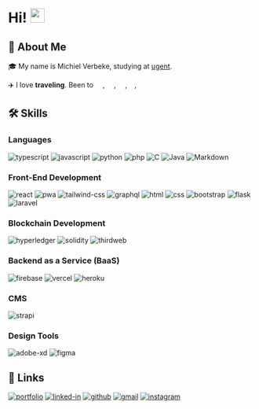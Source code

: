 # Hi! <img src="https://media.giphy.com/media/hvRJCLFzcasrR4ia7z/giphy.gif" width="29px" height="29px">

## 🚀 About Me

🎓 My name is Michiel Verbeke, studying at [ugent](https://studiekiezer.ugent.be/2023/schakelprogramma-tot-master-of-science-in-de-industriele-wetenschappen-informatica). 

✈️ I love **traveling**. Been to <img src="https://upload.wikimedia.org/wikipedia/commons/thumb/a/af/Flag_of_South_Africa.svg/2560px-Flag_of_South_Africa.svg.png" width="15px" height="10px">, <img src="https://upload.wikimedia.org/wikipedia/commons/thumb/5/5c/Flag_of_Portugal.svg/1920px-Flag_of_Portugal.svg.png" width="15px" height="10px">, <img src="https://upload.wikimedia.org/wikipedia/commons/thumb/9/9a/Flag_of_Spain.svg/1280px-Flag_of_Spain.svg.png" width="15px" height="10px">,<img src="https://upload.wikimedia.org/wikipedia/commons/thumb/c/c0/Flag_of_People%27s_Republic_of_Bulgaria_%281948%29.png/640px-Flag_of_People%27s_Republic_of_Bulgaria_%281948%29.png" width="15px" height="10px">, <img src="https://upload.wikimedia.org/wikipedia/commons/2/20/Flag_of_the_Netherlands.svg" width="15px" height="10px">

## 🛠️ Skills

### Languages

![typescript](https://img.shields.io/badge/TypeScript-3178C6?style=for-the-badge&logo=typescript&logoColor=white)
![javascript](https://img.shields.io/badge/JavaScript-323330?style=for-the-badge&logo=javascript&logoColor=F7DF1E)
![python](https://img.shields.io/badge/Python-3776AB?style=for-the-badge&logo=python&logoColor=white)
![php](https://img.shields.io/badge/PHP-787cb4?style=for-the-badge&logo=php&logoColor=white)
![C](https://img.shields.io/badge/c-%2300599C.svg?style=for-the-badge&logo=c&logoColor=white)
![Java](https://img.shields.io/badge/java-%23ED8B00.svg?style=for-the-badge&logo=openjdk&logoColor=white)
![Markdown](https://img.shields.io/badge/markdown-%23000000.svg?style=for-the-badge&logo=markdown&logoColor=white)

### Front-End Development

![react](https://img.shields.io/badge/React-white?style=for-the-badge&logo=react&logoColor=01D8FF)
![pwa](https://img.shields.io/badge/Progressive_Web_App-4285F4?style=for-the-badge&logo=googlechrome&logoColor=white)
![tailwind-css](https://img.shields.io/badge/tailwind_css-06B6D4?style=for-the-badge&logo=tailwind-css&logoColor=white)
![graphql](https://img.shields.io/badge/GraphQL-E434AA?style=for-the-badge&logo=graphql&logoColor=white)
![html](https://img.shields.io/badge/HTML5-E34F26?style=for-the-badge&logo=html5&logoColor=white)
![css](https://img.shields.io/badge/CSS3-1572B6?style=for-the-badge&logo=css3&logoColor=white)
![bootstrap](https://img.shields.io/badge/Bootstrap-563D7C?style=for-the-badge&logo=bootstrap&logoColor=white)
![flask](https://img.shields.io/badge/flask-e8e4c9?style=for-the-badge&logo=flask&logoColor=black)
![laravel](https://img.shields.io/badge/laravel-e63728?style=for-the-badge&logo=laravel&logoColor=white)


### Blockchain Development

![hyperledger](https://img.shields.io/badge/Hyperledger-021a23?style=for-the-badge&logo=hyperledger&logoColor=white)
![solidity](https://img.shields.io/badge/Solidity-363636?style=for-the-badge&logo=solidity&logoColor=white)
![thirdweb](https://img.shields.io/badge/Thirdweb-0B031C?style=for-the-badge&logo=thirdweb&logoColor=A30BB1)


### Backend as a Service (BaaS)

![firebase](https://img.shields.io/badge/Firebase-ffaa00?style=for-the-badge&logo=Firebase&logoColor=white)
![vercel](https://img.shields.io/badge/Vercel-000000?style=for-the-badge&logo=Vercel&logoColor=white)
![heroku](https://img.shields.io/badge/Heroku-430098?style=for-the-badge&logo=heroku&logoColor=white)

### CMS
![strapi](https://img.shields.io/badge/strapi-4C25D9?style=for-the-badge&logo=strapi&logoColor=white)


### Design Tools

![adobe-xd](https://img.shields.io/badge/adobe_xd-470137?style=for-the-badge&logo=adobe-xd&logoColor=white)
![figma](https://img.shields.io/badge/figma-000000?style=for-the-badge&logo=figma&logoColor=white)

## 🔗 Links

[![portfolio](https://img.shields.io/badge/Portfolio-5340ff?style=for-the-badge&logo=Google-chrome&logoColor=white)](https://michielverbeke.com)
[![linked-in](https://img.shields.io/badge/Linked_In-0077B5?style=for-the-badge&logo=LinkedIn&logoColor=white)](https://www.linkedin.com/in/michielverbeke7/)
[![github](https://img.shields.io/badge/GitHub-000000?style=for-the-badge&logo=GitHub&logoColor=white)](https://github.com/michielv7)
[![gmail](https://img.shields.io/badge/Gmail-D14836?style=for-the-badge&logo=Gmail&logoColor=white)](mailto:https://github.com/michielv7)
[![instagram](https://img.shields.io/badge/Instagram-E4405F?style=for-the-badge&logo=instagram&logoColor=white)]([https://www.instagram.com/tapajyotib/](https://www.instagram.com/michiel_verbeke_/))
